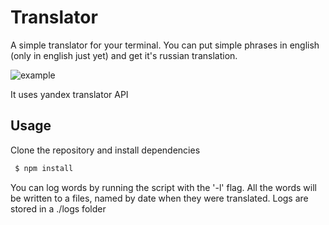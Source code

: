 # Translator

A simple translator for your terminal. You can put simple phrases in english (only in english just yet) and get it's russian translation.

![example](https://img-fotki.yandex.ru/get/57551/68361812.0/0_163dc3_1fba294_orig)

It uses yandex translator API
## Usage
Clone the repository and install dependencies
```bash
 $ npm install
```
You can log words by running the script with the '-l' flag. All the words will be written to a files, named by date when they were translated. Logs are stored in a ./logs folder
